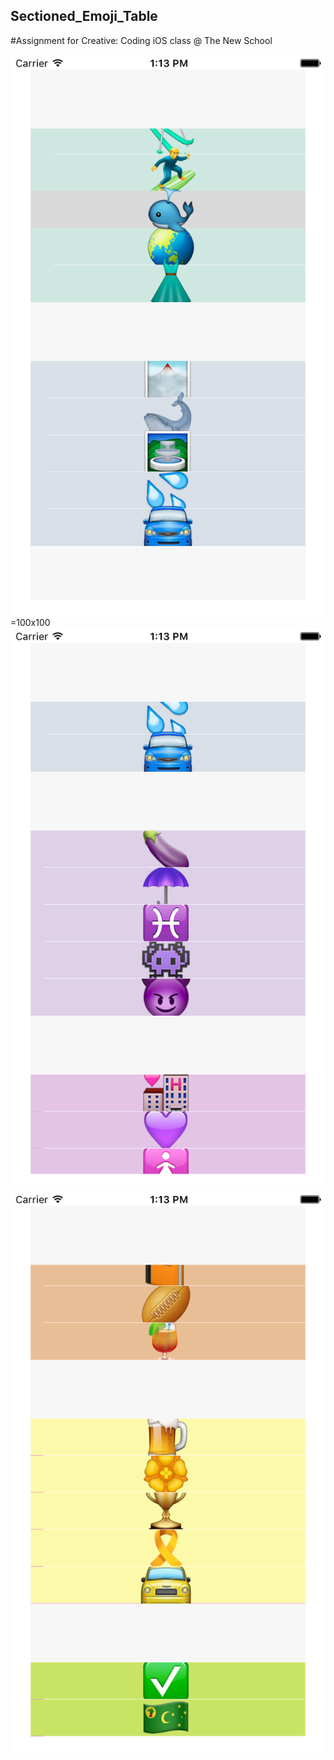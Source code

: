 ## Sectioned_Emoji_Table

#Assignment for Creative: Coding iOS class @ The New School

![](/screenshots/teal.png)=100x100
![](/screenshots/purple.png)
![](/screenshots/yellow.png)


